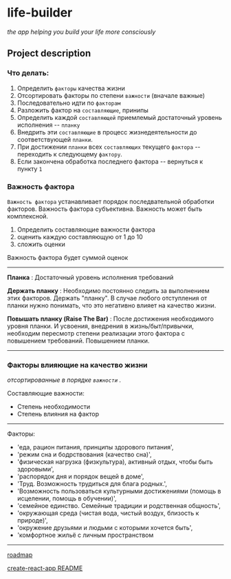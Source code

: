 # life-builder

*the app helping you build your life more consciously*

## Project description

### Что делать:

01. Определить `факторы` качества жизни
02. Отсортировать факторы по степени `важности` (вначале важные)
03. Последовательно идти по `факторам`
04. Разложить фактор на `составляющие`, принипы
05. Определить каждой `составляющей` приемлемый достаточный уровень исполнения -- `планку`
06. Внедрить эти `составляющие` в процесс жизнедеятельности до соответствующей `планки`.
07. При достижении `планки` всех `составляющих` текущего `фактора` -- переходить к следующему `фактору`.
08. Если закончена обработка последнего фактора -- вернуться к пункту `1`

### Важность фактора

`Важность фактора` устанавливает порядок последвательной обработки факторов. Важность фактора субъективна. Важность может быть комплексной.

01. Определить составляющие важности фактора
02. оценить каждую составляющую от 1 до 10
03. сложить оценки

Важность фактора будет суммой оценок

***

**Планка**
: Достаточный уровень исполнения требований

**Держать планку**
: Необходимо постоянно следить за выполнением этих факторов. Держать "планку". В случае любого отступления от планки нужно понимать, что это негативно влияет на качество жизни.

**Повышать планку (Raise The Bar)**
: После достижения необходимого уровня планки. И усвоения, внедрения в жизнь/быт/привычки, необходим пересмотр степени реализации этого фактора с повышением требований. Повышением планки.

***

### Факторы влияющие на качество жизни

*отсортированные в порядке `важности` .*

Cоставляющие важности:

* Степень необходимости
* Степень влияния на фактор

***

Факторы:

* 'еда, рацион питания, принципы здорового питания', 
* 'режим сна и бодрствования (качество сна)', 
* 'физическая нагрузка (физкультура), активный отдых, чтобы быть здоровыми', 
* 'распорядок дня и порядок вещей в доме', 
* 'Труд. Возможность трудиться для блага родных.', 
* 'Возможность пользоваться культурными достижениями (помощь в исцелении, помощь в обучении)', 
* 'семейное единство. Семейные традиции и родственная общность', 
* 'окружающая среда (чистая вода, чистый воздух, близость к природе)', 
* 'окружение друзьями и людьми с которыми хочется быть', 
* 'комфортное жильё с личным пространством

***

[roadmap](./documentation/ROADMAP.md)

[create-react-app README](./documentation/README.cra.md)
